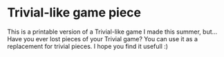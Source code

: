 # Trivial-like game piece

This is a printable version of a Trivial-like game I made this summer, but... Have you ever lost pieces of your Trivial game? You can use it as a replacement for trivial pieces. I hope you find it usefull :)
